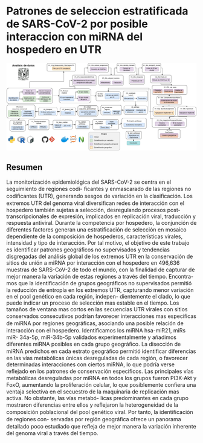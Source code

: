 # Patrones de seleccion estratificada de SARS-CoV-2 por posible interaccion con miRNA del hospedero en UTR

![imagen](https://github.com/FerAmbriz/SelectionPatternsSARSCoV2/blob/8e3861dbeea5df7066568a55539fb7c0a2039e23/Img/Flujo.jpg)
## Resumen
La monitorización epidemiológica del SARS-CoV-2 se centra en el seguimiento de regiones codi-
ﬁcantes y enmascarado de las regiones no codiﬁcantes (UTR), generando sesgos de variación en la
clasiﬁcación. Los extremos UTR del genoma viral diversiﬁcan redes de interacción con el hospedero
también sujetas a selección, desregulando procesos post-transcripcionales de expresión, implicados
en replicación viral, traducción y respuesta antiviral. Durante la competencia por hospedero, la
conjunción de diferentes factores generan una estratiﬁcación de selección en mosaico dependiente
de la composición de hospederos, características virales, intensidad y tipo de interacción. Por tal
motivo, el objetivo de este trabajo es identiﬁcar patrones geográﬁcos no supervisados y tendencias
disgregadas del análisis global de los extremos UTR en la conservación de sitios de unión a miRNA
por interacción con el hospedero en 496,636 muestras de SARS-CoV-2 de todo el mundo, con la
ﬁnalidad de capturar de mejor manera la variación de estas regiones a través del tiempo. Encontra-
mos que la identiﬁcación de grupos geográﬁcos no supervisados permitió la reducción de entropía
en los extremos UTR, capturando menor variación en el pool genético en cada región, indepen-
dientemente el clado, lo que puede indicar un proceso de selección mas estable en el tiempo. Los
tamaños de ventana mas cortos en las secuencias UTR virales con sitios conservados consecutivos
podrían favorecer interacciones mas especiﬁcas de miRNA por regiones geográﬁcas, asociando una
posible relación de interacción con el hospedero. Identiﬁcamos los miRNA hsa-miR21, miRs miR-
34a-5p, miR-34b-5p validados experimentalmente y añadimos diferentes miRNA posibles en cada
grupo geográﬁco. La disección de miRNA predichos en cada estrato geográﬁco permitió identiﬁcar
diferencias en las vías metabólicas únicas desreguladas de cada región, o favorecer determinadas
interacciones con ciertos miRNA, lo que podría verse reﬂejado en los patrones de conservación
especíﬁcos. Las principales vías metabólicas desreguladas por miRNA en todos los grupos fueron
PI3K-Akt y FoxO, aumentando la proliferación celular, lo que posiblemente conﬁera una ventaja
selectiva en el secuestro de la maquinaria de replicación mas activa. No obstante, las vías metabó-
licas predominantes en cada grupo mostraron diferencias entre ellos y reﬂejaron la heterogeneidad
de la composición poblacional del pool genético viral. Por tanto, la identiﬁcación de regiones con-
servadas por región geográﬁca ofrece un panorama detallado poco estudiado que reﬂeja de mejor
manera la variación inherente del genoma viral a través del tiempo.
